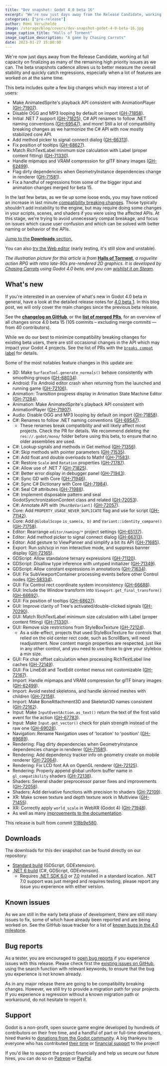 ```yaml
---
title: "Dev snapshot: Godot 4.0 beta 16"
excerpt: "We're now just days away from the Release Candidate, working at full capacity on finalizing as many of the remaining high priority issues as we can. This beta includes .NET 7 support, better RichTextLabel minimum size calculation, and a lot of general quality of life improvements."
categories: ["pre-release"]
author: Rémi Verschelde
image: /storage/blog/covers/dev-snapshot-godot-4-0-beta-16.jpg
image_caption_title: "Halls of Torment"
image_caption_description: "A game by Chasing Carrots"
date: 2023-01-27 15:00:00
---
```


We're now just days away from the Release Candidate, working at full capacity on finalizing as many of the remaining high priority issues as we can. The beta snapshots cadence allows us to better measure the overall stability and quickly catch regressions, especially when a lot of features are worked on at the same time.

This beta includes quite a few big changes which may interest a lot of users:

- Make AnimatedSprite's playback API consistent with AnimationPlayer ([GH-71907](https://github.com/godotengine/godot/pull/71907)).
- Disable OGG and MP3 looping by default on import ([GH-71858](https://github.com/godotengine/godot/pull/71858)).
- Initial .NET 7 support ([GH-71825](https://github.com/godotengine/godot/pull/71825)), C# API renames to follow .NET naming conventions ([GH-69547](https://github.com/godotengine/godot/pull/69547)), and more! Still a lot of compatibility breaking changes as we harmonize the C# API with now mostly stabilized core API.
- Add method picker to signal connect dialog ([GH-66313](https://github.com/godotengine/godot/pull/66313)).
- Fix position of tooltips ([GH-68627](https://github.com/godotengine/godot/pull/68627)).
- Match RichTextLabel minimum size calculation with Label (proper content fitting) ([GH-71330](https://github.com/godotengine/godot/pull/71330)).
- Handle mipmaps and VRAM compression for glTF binary images ([GH-62499](https://github.com/godotengine/godot/pull/62499)).
- Flag dirty dependencies when GeometryInstance dependencies change in renderer ([GH-71581](https://github.com/godotengine/godot/pull/71581)).
- Fix a handful of regressions from some of the bigger input and animation changes merged for beta 15.

In the last few betas, as we tie up some loose ends, you may have noticed an increase in last minute [compatibility breaking changes](https://github.com/godotengine/godot/pulls?q=is%3Apr+merged%3A2023-01-24T10%3A00..2023-01-27T12%3A00+is%3Amerged+sort%3Acreated-asc+milestone%3A4.0+label%3A%22breaks+compat%22). Those typically shouldn't add instability to the engine, but may require doing some changes in your scripts, scenes, and shaders if you were using the affected APIs. At this stage, we're trying to avoid unnecessary compat breakage, and focus on issues which cause user confusion and which can be solved with better naming or behavior of the APIs.

[Jump to the **Downloads** section.](#downloads)

You can also [try the Web editor](https://editor.godotengine.org/releases/4.0.beta16/godot.editor.html) (early testing, it's still slow and unstable).

*The illustration picture for this article is from* [**Halls of Torment**](https://store.steampowered.com/app/2218750/Halls_of_Torment/), *a roguelite action RPG with retro late-90s pre-rendered 2D graphics. It is developed by [Chasing Carrots](https://twitter.com/chasing_carrots) using Godot 4.0 beta, and you can [wishlist it on Steam](https://store.steampowered.com/app/2218750/Halls_of_Torment/).*

## What's new

If you're interested in an overview of what's new in Godot 4.0 beta in general, have a look at the detailed release notes for [4.0 beta 1](/article/dev-snapshot-godot-4-0-beta-1). In this blog post, we will only cover the main changes since the previous beta release.

See the [**changelog on GitHub**](https://github.com/godotengine/godot/compare/4fa6edc888cfacd5346bf08afa14b5f5a9bd6d0c...518b9e5801a19229805fe837d7d0cf92920ad413), or the [**list of merged PRs**](https://github.com/godotengine/godot/pulls?q=is%3Apr+merged%3A2023-01-24T10%3A00..2023-01-27T12%3A00+is%3Amerged+sort%3Acreated-asc+milestone%3A4.0), for an overview of all changes since 4.0 beta 15 (105 commits – excluding merge commits ― from 40 contributors).

While we do our best to minimize compatibility breaking changes for existing beta users, there are still occasional changes in the API which may impact your Godot 4 projects. See the list of PRs with the [`breaks compat` label](https://github.com/godotengine/godot/pulls?q=is%3Apr+merged%3A2023-01-24T10%3A00..2023-01-27T12%3A00+is%3Amerged+sort%3Acreated-asc+milestone%3A4.0+label%3A%22breaks+compat%22) for details.

Some of the most notables feature changes in this update are:

- 3D: Make `SurfaceTool.generate_normals()` behave consistently with smoothing groups ([GH-68034](https://github.com/godotengine/godot/pull/68034)).
- Android: Fix Android editor crash when returning from the launched and running game ([GH-72106](https://github.com/godotengine/godot/pull/72106)).
- Animation: Transition progress display in Animation State Machine Editor ([GH-71284](https://github.com/godotengine/godot/pull/71284)).
- Animation: Make AnimatedSprite's playback API consistent with AnimationPlayer ([GH-71907](https://github.com/godotengine/godot/pull/71907)).
- Audio: Disable OGG and MP3 looping by default on import ([GH-71858](https://github.com/godotengine/godot/pull/71858)).
- C#: Renames to follow .NET naming conventions ([GH-69547](https://github.com/godotengine/godot/pull/69547)).
  * These renames break compatibility and will likely affect most projects. Check the PR for details. We recommend deleting the `res://.godot/mono/` folder before using this beta, to ensure that no older assemblies are used.
- C#: Lookup signals and methods in Get method ([GH-71356](https://github.com/godotengine/godot/pull/71356)).
- C#: Skip methods with pointer parameters ([GH-71535](https://github.com/godotengine/godot/pull/71535)).
- C#: Add float and double overloads to Mathf ([GH-71583](https://github.com/godotengine/godot/pull/71583)).
- C#: Restore `Scale` and `Rotation` properties ([GH-71787](https://github.com/godotengine/godot/pull/71787)).
- C#: Allow use of .NET 7 ([GH-71825](https://github.com/godotengine/godot/pull/71825)).
- C#: Better error display in debugger panel ([GH-71943](https://github.com/godotengine/godot/pull/71943)).
- C#: Sync GD with Core ([GH-71946](https://github.com/godotengine/godot/pull/71946)).
- C#: Sync C# Dictionary with Core ([GH-71984](https://github.com/godotengine/godot/pull/71984)).
- C#: Seal C# attributes ([GH-71988](https://github.com/godotengine/godot/pull/71988)).
- C#: Implement disposable pattern and seal GodotSynchronizationContext class and related ([GH-72053](https://github.com/godotengine/godot/pull/72053)).
- C#: Annotate API with `[MustBeVariant]` ([GH-72057](https://github.com/godotengine/godot/pull/72057)).
- Core: Add `PROPERTY_USAGE_NEVER_DUPLICATE` flag and use for script ([GH-71142](https://github.com/godotengine/godot/pull/71142)).
- Core: Add `@GlobalScope` `is_same(a, b)` and `Variant::identity_compare()` ([GH-71758](https://github.com/godotengine/godot/pull/71758)).
- Editor: Rearrange `editor/naming/*` project settings ([GH-65137](https://github.com/godotengine/godot/pull/65137)).
- Editor: Add method picker to signal connect dialog ([GH-66313](https://github.com/godotengine/godot/pull/66313)).
- Editor: Add gesture to ViewPanner and simplify a bit its API ([GH-71685](https://github.com/godotengine/godot/pull/71685)).
- Export: Run ssh/scp in non interactive mode, and suppress banner display ([GH-72165](https://github.com/godotengine/godot/pull/72165)).
- GDScript: Allow standalone ternary expressions ([GH-71120](https://github.com/godotengine/godot/pull/71120)).
- GDScript: Disallow type inference with untyped initializer ([GH-71349](https://github.com/godotengine/godot/pull/71349)).
- GDScript: Allow constant expressions in annotations ([GH-71634](https://github.com/godotengine/godot/pull/71634)).
- GUI: Fix SubViewportContainer processing events before other Control nodes ([GH-58334](https://github.com/godotengine/godot/pull/58334)).
- GUI: Fix Control rect coordinate system inconsistency ([GH-66688](https://github.com/godotengine/godot/pull/66688)).
- GUI: Include the Window transform into `Viewport.get_final_transform()` ([GH-66692](https://github.com/godotengine/godot/pull/66692)).
- GUI: Fix position of tooltips ([GH-68627](https://github.com/godotengine/godot/pull/68627)).
- GUI: Improve clarity of Tree's activated/double-clicked signals ([GH-70290](https://github.com/godotengine/godot/pull/70290)).
- GUI: Match RichTextLabel minimum size calculation with Label (proper content fitting) ([GH-71330](https://github.com/godotengine/godot/pull/71330)).
- GUI: Remove size restrictions from StyleBoxTexture ([GH-72124](https://github.com/godotengine/godot/pull/72124)).
  * As a side-effect, projects that used StyleBoxTexture for controls that relied on the old center rect code, such as ScrollBars, will need readjustment. Now content margin properties are respected, just like in any other control, and you need to use those to give your stylebox a min size.
- GUI: Fix char offset calculation when processing RichTextLabel line caches ([GH-72149](https://github.com/godotengine/godot/pull/72149)).
- GUI: Fix LineEdit and TextEdit context menus not customizable ([GH-72167](https://github.com/godotengine/godot/pull/72167)).
- Import: Handle mipmaps and VRAM compression for glTF binary images ([GH-62499](https://github.com/godotengine/godot/pull/62499)).
- Import: Avoid nested skeletons, and handle skinned meshes with children ([GH-72158](https://github.com/godotengine/godot/pull/72158)).
- Import: Make BoneAttachment3D and Skeleton3D names consistent ([GH-72162](https://github.com/godotengine/godot/pull/72162)).
- Input: Make `InputEventAction.as_text()` return the text of the first valid event for the action ([GH-67783](https://github.com/godotengine/godot/pull/67783)).
- Input: Make `Input.get_vector()` check for plain strength instead of the raw one ([GH-69028](https://github.com/godotengine/godot/pull/69028)).
- Navigation: Rename Navigation uses of 'location' to 'position' ([GH-69689](https://github.com/godotengine/godot/pull/69689)).
- Rendering: Flag dirty dependencies when GeometryInstance dependencies change in renderer ([GH-71581](https://github.com/godotengine/godot/pull/71581)).
- Rendering: Add dependency tracker info on geometry create on mobile renderer ([GH-72064](https://github.com/godotengine/godot/pull/72064)).
- Rendering: Fix LCD font AA on OpenGL renderer ([GH-72125](https://github.com/godotengine/godot/pull/72125)).
- Rendering: Properly append global uniform buffer name in `gl_compatibility` shaders ([GH-72138](https://github.com/godotengine/godot/pull/72138)).
- Shaders: Several shader preprocessor parser fixes and improvements ([GH-72058](https://github.com/godotengine/godot/pull/72058)).
- Shaders: Add derivative functions with precision to shaders ([GH-72109](https://github.com/godotengine/godot/pull/72109)).
- XR: Make screen texture and depth texture work in Multiview ([GH-71455](https://github.com/godotengine/godot/pull/71455)).
- XR: Correctly apply `world_scale` in WebXR (Godot 4) ([GH-71948](https://github.com/godotengine/godot/pull/71948)).
- As well as many [improvements to the documentation](/article/godot-4-0-docs-sprint/).

This release is built from commit [518b9e580](https://github.com/godotengine/godot/commit/518b9e5801a19229805fe837d7d0cf92920ad413).

<a id="downloads"></a>
## Downloads

The downloads for this dev snapshot can be found directly on our repository:

* [Standard build](https://github.com/godotengine/godot-builds/releases/4.0-beta16) (GDScript, GDExtension).
* [.NET 6 build](https://github.com/godotengine/godot-builds/releases/4.0-beta16) (C#, GDScript, GDExtension).
  - Requires [.NET SDK 6.0](https://dotnet.microsoft.com/en-us/download/dotnet/6.0) or [7.0](https://dotnet.microsoft.com/en-us/download/dotnet/7.0) installed in a standard location. .NET 7.0 support was just merged and requires testing, please report any issue you experience with either version.

## Known issues

As we are still in the early beta phase of development, there are still many issues to fix, some of which have already been reported and are being worked on. See the GitHub issue tracker for a list of [known bugs in the 4.0 milestone](https://github.com/godotengine/godot/issues?q=is%3Aissue+is%3Aopen+milestone%3A4.0+label%3Abug+).

## Bug reports

As a tester, you are encouraged to [open bug reports](https://github.com/godotengine/godot/issues) if you experience issues with this release. Please check first the [existing issues on GitHub](https://github.com/godotengine/godot/issues), using the search function with relevant keywords, to ensure that the bug you experience is not known already.

As in any major release there are going to be compatibility breaking changes. However, we still try to provide a migration path for your projects. If you experience a regression without a known migration path or workaround, do not hesitate to report it.

## Support

Godot is a non-profit, open source game engine developed by hundreds of contributors on their free time, and a handful of part or full-time developers, hired thanks to [donations from the Godot community](https://godotengine.org/donate). A big thankyou to everyone who has contributed [their time](https://github.com/godotengine/godot/blob/master/AUTHORS.md) or [financial support](https://github.com/godotengine/godot/blob/master/DONORS.md) to the project!

If you'd like to support the project financially and help us secure our future hires, you can do so on [Patreon](https://www.patreon.com/godotengine) or [PayPal](https://godotengine.org/donate).

